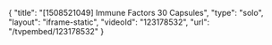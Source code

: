 {
    "title": "[1508521049] Immune Factors  30 Capsules",
    "type": "solo",
    "layout": "iframe-static",
    "videoId": "123178532",
    "url": "\/tvpembed\/123178532"
}